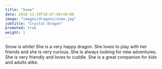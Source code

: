 ```yaml
---
title: "Snow"
date: 2018-11-19T10:47:58+10:00
image: "images/dragons/snow.jpg"
jobtitle: "Crystal Dragon"
promoted: true
weight: 1
---
```


Snow is white! She is a very happy dragon. She loves to play with her friends and she is very curious. She is always looking for new adventures. She is very friendly and loves to cuddle. She is a great companion for kids and adults alike.